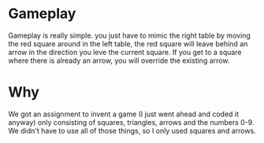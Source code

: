 # Gameplay

Gameplay is really simple. you just have to mimic the right table by moving the red square around in the left table, the red square will leave behind an arrow in the direction you leve the current square. If you get to a square where there is already an arrow, you will override the existing arrow.

# Why

We got an assignment to invent a game (I just went ahead and coded it anyway) only consisting of squares, triangles, arrows and the numbers 0-9. We didn't have to use all of those things, so I only used squares and arrows.
